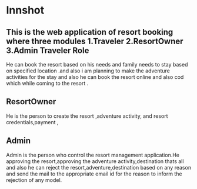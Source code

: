 # Innshot

This is the web application of resort booking where three modules 
1.Traveler
2.ResortOwner
3.Admin
Traveler Role
------------------------------
He can book the resort based on his needs and family needs to stay based on specified location .and also i am planning to make the adventure activities for the stay 
and also he can book the resort online and also cod which while coming to the resort .



ResortOwner
----------------------
He is the person to create the resort ,adventure activity, and resort credentials,payment ,



Admin
----------------------
Admin is the person who control the resort management application.He approving the resort,approving the adventure activity,destination thats all
and also he can reject the resort,adventure,destination based on any reason and send the mail to the appropriate email id for the reason to inform the rejection of any model.
